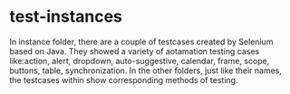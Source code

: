 # test-instances
In instance folder, there are a couple of testcases created by Selenium based on Java. They showed a variety of aotamation testing cases like:action, alert, dropdown, auto-suggestive, calendar, frame, scope, buttons, table, synchronization.
In the other folders, just like their names, the testcases within show corresponding methods of testing.

